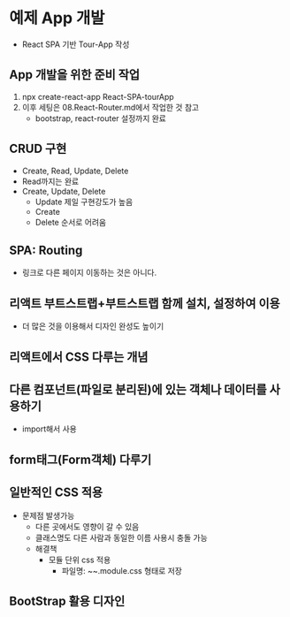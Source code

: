 # 예제 App 개발
- React SPA 기반 Tour-App 작성

## App 개발을 위한 준비 작업
1. npx create-react-app React-SPA-tourApp
2. 이후 세팅은 08.React-Router.md에서 작업한 것 참고
   - bootstrap, react-router 설정까지 완료

## CRUD 구현
- Create, Read, Update, Delete
- Read까지는 완료
- Create, Update, Delete
  - Update 제일 구현강도가 높음
  - Create
  - Delete 순서로 어려움

## SPA: Routing
- 링크로 다른 페이지 이동하는 것은 아니다.

## 리액트 부트스트랩+부트스트랩 함께 설치, 설정하여 이용
- 더 많은 것을 이용해서 디자인 완성도 높이기
  
## 리액트에서 CSS 다루는 개념 

## 다른 컴포넌트(파일로 분리된)에 있는 객체나 데이터를 사용하기
- import해서 사용
  
## form태그(Form객체) 다루기

## 일반적인 CSS 적용
- 문제점 발생가능
  - 다른 곳에서도 영향이 갈 수 있음
  - 클래스명도 다른 사람과 동일한 이름 사용시 충돌 가능
  - 해결책
    - 모듈 단위 css 적용
      - 파일명: ~~.module.css 형태로 저장

## BootStrap 활용 디자인
  
## 